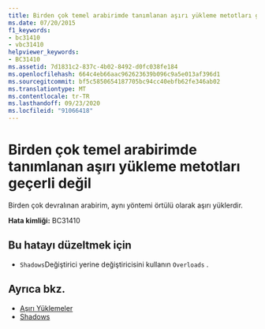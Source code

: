 ```yaml
---
title: Birden çok temel arabirimde tanımlanan aşırı yükleme metotları geçerli değil
ms.date: 07/20/2015
f1_keywords:
- bc31410
- vbc31410
helpviewer_keywords:
- BC31410
ms.assetid: 7d1831c2-837c-4b02-8492-d0fc038fe184
ms.openlocfilehash: 664c4eb66aac962623639b096c9a5e013af396d1
ms.sourcegitcommit: bf5c5850654187705bc94cc40ebfb62fe346ab02
ms.translationtype: MT
ms.contentlocale: tr-TR
ms.lasthandoff: 09/23/2020
ms.locfileid: "91066418"
---
```

# <a name="overloading-methods-declared-in-multiple-base-interfaces-is-not-valid"></a>Birden çok temel arabirimde tanımlanan aşırı yükleme metotları geçerli değil

Birden çok devralınan arabirim, aynı yöntemi örtülü olarak aşırı yüklerdir.  
  
 **Hata kimliği:** BC31410  
  
## <a name="to-correct-this-error"></a>Bu hatayı düzeltmek için  
  
- `Shadows`Değiştirici yerine değiştiricisini kullanın `Overloads` .  
  
## <a name="see-also"></a>Ayrıca bkz.

- [Aşırı Yüklemeler](../language-reference/modifiers/overloads.md)
- [Shadows](../language-reference/modifiers/shadows.md)
